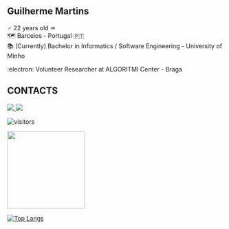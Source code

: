 ## Guilherme Martins

:male_sign: 22 years old :aquarius: <br>
🗺️ Barcelos - Portugal :portugal: <br>
📚 (Currently) Bachelor in Informatics / Software Engineering - University of Minho <br>
<div> 
  <a href="eng.uminho.pt/en/study/_layouts/15/UMinho.PortaisUOEI.UI/Pages/CatalogoCursoDetail.aspx?itemId=4699&catId=14" target"_blank"> 
  </a>
:electron: Volunteer Researcher at ALGORITMI Center - Braga <br>

## CONTACTS
  
<div> 
  <a href="mailto:guissmartins.work@gmail.com" target="_blank">
    <img src="https://img.shields.io/badge/Gmail-D14836?style=for-the-badge&logo=gmail&logoColor=white">
    </a>
  <a href="https://www.linkedin.com/in/guilherme-martins-92024614b/" target="_blank">
    <img src="https://img.shields.io/badge/LinkedIn-0077B5?style=for-the-badge&logo=linkedin&logoColor=white">
    </a>
  
  
![visitors](https://visitor-badge.glitch.me/badge?page_id=page.id)

<img height="180em" src="https://github-readme-stats.vercel.app/api?username=GuiSSMartins&show_icons=true&hide_border=true&&count_private=true&include_all_commits=true&theme=tokyonight" />

[![Top Langs](https://github-readme-stats.vercel.app/api/top-langs/?username=GuiSSMartins&theme=tokyonight)](https://github.com/GuiSSMartins/github-readme-stats)

